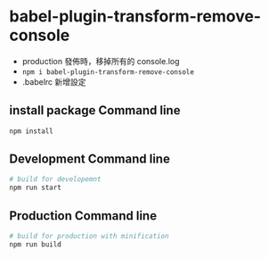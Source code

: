 # babel-plugin-transform-remove-console 

- production 發佈時，移掉所有的 console.log
- `npm i babel-plugin-transform-remove-console`
- .babelrc 新增設定


## install package Command line
``` bash
npm install
```

## Development Command line
``` bash
# build for developemnt
npm run start
```

## Production Command line
``` bash
# build for production with minification
npm run build
```
